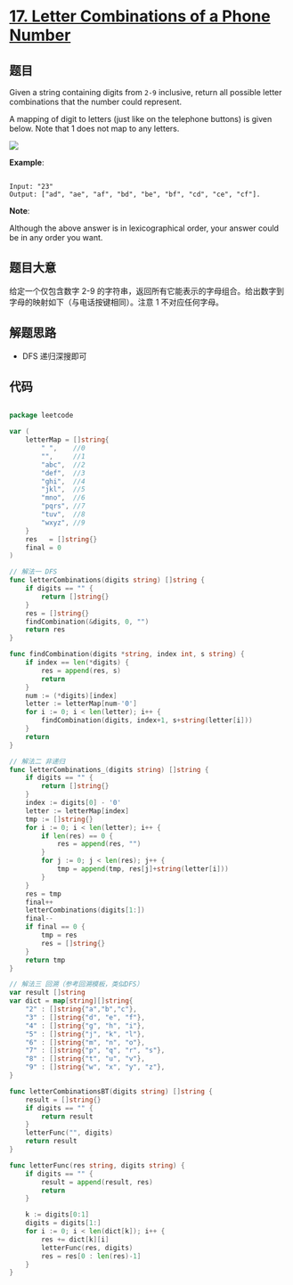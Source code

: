 # [17. Letter Combinations of a Phone Number](https://leetcode.com/problems/letter-combinations-of-a-phone-number/)


## 题目

Given a string containing digits from `2-9` inclusive, return all possible letter combinations that the number could represent.

A mapping of digit to letters (just like on the telephone buttons) is given below. Note that 1 does not map to any letters.

![](http://upload.wikimedia.org/wikipedia/commons/thumb/7/73/Telephone-keypad2.svg/200px-Telephone-keypad2.svg.png)

**Example**:

```

Input: "23"
Output: ["ad", "ae", "af", "bd", "be", "bf", "cd", "ce", "cf"].

```

**Note**:

Although the above answer is in lexicographical order, your answer could be in any order you want.

## 题目大意

给定一个仅包含数字 2-9 的字符串，返回所有它能表示的字母组合。给出数字到字母的映射如下（与电话按键相同）。注意 1 不对应任何字母。


## 解题思路

- DFS 递归深搜即可

## 代码

```go

package leetcode

var (
	letterMap = []string{
		" ",    //0
		"",     //1
		"abc",  //2
		"def",  //3
		"ghi",  //4
		"jkl",  //5
		"mno",  //6
		"pqrs", //7
		"tuv",  //8
		"wxyz", //9
	}
	res   = []string{}
	final = 0
)

// 解法一 DFS
func letterCombinations(digits string) []string {
	if digits == "" {
		return []string{}
	}
	res = []string{}
	findCombination(&digits, 0, "")
	return res
}

func findCombination(digits *string, index int, s string) {
	if index == len(*digits) {
		res = append(res, s)
		return
	}
	num := (*digits)[index]
	letter := letterMap[num-'0']
	for i := 0; i < len(letter); i++ {
		findCombination(digits, index+1, s+string(letter[i]))
	}
	return
}

// 解法二 非递归
func letterCombinations_(digits string) []string {
	if digits == "" {
		return []string{}
	}
	index := digits[0] - '0'
	letter := letterMap[index]
	tmp := []string{}
	for i := 0; i < len(letter); i++ {
		if len(res) == 0 {
			res = append(res, "")
		}
		for j := 0; j < len(res); j++ {
			tmp = append(tmp, res[j]+string(letter[i]))
		}
	}
	res = tmp
	final++
	letterCombinations(digits[1:])
	final--
	if final == 0 {
		tmp = res
		res = []string{}
	}
	return tmp
}

// 解法三 回溯（参考回溯模板，类似DFS）
var result []string
var dict = map[string][]string{
	"2" : []string{"a","b","c"},
	"3" : []string{"d", "e", "f"},
	"4" : []string{"g", "h", "i"},
	"5" : []string{"j", "k", "l"},
	"6" : []string{"m", "n", "o"},
	"7" : []string{"p", "q", "r", "s"},
	"8" : []string{"t", "u", "v"},
	"9" : []string{"w", "x", "y", "z"},
}

func letterCombinationsBT(digits string) []string {
	result = []string{}
	if digits == "" {
		return result
	}
	letterFunc("", digits)
	return result
}

func letterFunc(res string, digits string) {
	if digits == "" {
		result = append(result, res)
		return
	}

	k := digits[0:1]
	digits = digits[1:]
	for i := 0; i < len(dict[k]); i++ {
		res += dict[k][i]
		letterFunc(res, digits)
		res = res[0 : len(res)-1]
	}
}

```
